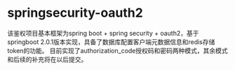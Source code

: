 # springsecurity-oauth2
该鉴权项目基本框架为spring boot + spring security + oauth2，基于springboot 2.0.1版本实现，具备了数据库配置客户端元数据信息和redis存储token的功能。
目前实现了authorization_code授权码和密码两种模式，其余模式和后续的补充将在以后提交。
